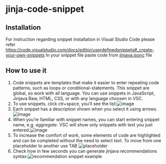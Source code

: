 # jinja-code-snippet

## Installation
For instruction regarding snippet installation in Visual Studio Code please refer https://code.visualstudio.com/docs/editor/userdefinedsnippets#_create-your-own-snippets 
In your snippet file paste code from [jinjava.jsonc](jinjava.jsonc) file

## How to use it
1. Code snippets are templates that make it easier to enter repeating code patterns, such as loops or conditional-statements.  This snippet are global, so work with all language. You can use snippets in JavaScript, Jinjava Raw, HTML, CSS, or with any language choosen in VSC.
2. To use snippets, click ctr+space, you’ll see the list:![image](https://github.com/Synerise/jinja-code-snippet/assets/44838906/9c029124-901c-4fd5-8599-88599c35a79b)
3. Each snippet has a description shown when you select it using arrows.![image](https://github.com/Synerise/jinja-code-snippet/assets/44838906/09b7db45-95b0-480f-ac1e-a55d6495287a)
4. When you’re familiar with snippet names, you can start entering snippet name, e.g. *aggregate*. VSC will show only snippets with text you just entered.![image](https://github.com/Synerise/jinja-code-snippet/assets/44838906/2294ea0a-3f81-49d2-bf13-abc167219650)
5. To increase the comfort of work, some elements of code are highlighted and can be completed without the need to select text. To move from one placeholder to another use TAB
![placeholder](https://upload.snrcdn.net/9bbb7035ecf3565cceed63d321d7d9b31236850d/default/origin/eaa17e23add5437f98172acbc92ab8ea.gif)
6. Check how in few seconds you can generate jinjava recommendations syntax:![recommendation snippet example](https://upload.snrcdn.net/9bbb7035ecf3565cceed63d321d7d9b31236850d/default/origin/b41c0f14b61b4f08a749e4f8b6a2af1d.gif) 

